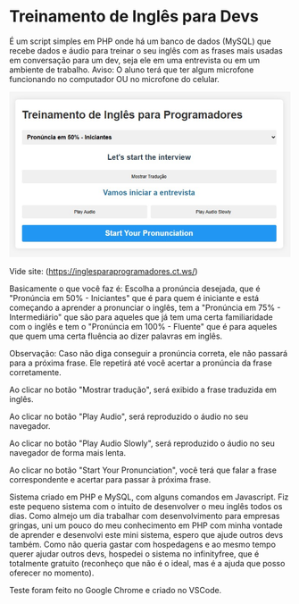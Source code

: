 # Treinamento de Inglês para Devs
É um script simples em PHP onde há um banco de dados (MySQL) que recebe dados e áudio para treinar o seu inglês com as frases mais usadas em conversação para um dev, seja ele em uma entrevista ou em um ambiente de trabalho.
Aviso: O aluno terá que ter algum microfone funcionando no computador OU no microfone do celular. 

![Treinamento de inglês para programadores](https://github.com/herbetdesign/treinamentoInglesDevs/blob/main/site3.jpg)

Vide site: (https://inglesparaprogramadores.ct.ws/)

Basicamente o que você faz é: Escolha a pronúncia desejada, que é "Pronúncia em 50% - Iniciantes" que é para quem é iniciante e está começando a aprender a pronunciar o inglês, tem a "Pronúncia em 75% - Intermediário" que são para aqueles que já tem uma certa familiaridade com o inglês e tem o "Pronúncia em 100% - Fluente" que é para aqueles que quem uma certa fluência ao dizer palavras em inglês.

Observação: Caso não diga conseguir a pronúncia correta, ele não passará para a próxima frase. Ele repetirá até você acertar a pronúncia da frase corretamente.

Ao clicar no botão "Mostrar tradução", será exibido a frase traduzida em inglês.

Ao clicar no botão "Play Audio", será reproduzido o áudio no seu navegador.

Ao clicar no botão "Play Audio Slowly", será reproduzido o áudio no seu navegador de forma mais lenta.

Ao clicar no botão "Start Your Pronunciation", você terá que falar a frase correspondente e acertar para passar à próxima frase.

Sistema criado em PHP e MySQL, com alguns comandos em Javascript.
Fiz este pequeno sistema com o intuito de desenvolver o meu inglês todos os dias. Como almejo um dia trabalhar com desenvolvimento para empresas gringas, uni um pouco do meu conhecimento em PHP com minha vontade de aprender e desenvolvi este mini sistema, espero que ajude outros devs também. Como não queria gastar com hospedagens e ao mesmo tempo querer ajudar outros devs, hospedei o sistema no infinityfree, que é totalmente gratuito (reconheço que não é o ideal, mas é a ajuda que posso oferecer no momento).

Teste foram feito no Google Chrome e criado no VSCode.
